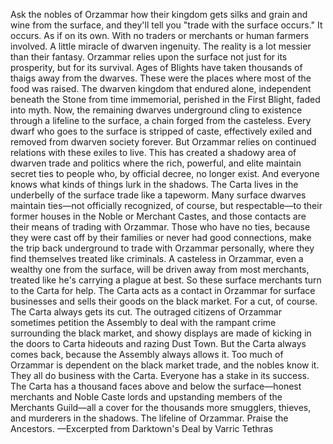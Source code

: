 Ask the nobles of Orzammar how their kingdom gets silks and grain and wine from the surface, and they'll tell you "trade with the surface occurs." It occurs. As if on its own. With no traders or merchants or human farmers involved. A little miracle of dwarven ingenuity.
The reality is a lot messier than their fantasy.
Orzammar relies upon the surface not just for its prosperity, but for its survival. Ages of Blights have taken thousands of thaigs away from the dwarves. These were the places where most of the food was raised. The dwarven kingdom that endured alone, independent beneath the Stone from time immemorial, perished in the First Blight, faded into myth. Now, the remaining dwarves underground cling to existence through a lifeline to the surface, a chain forged from the casteless.
Every dwarf who goes to the surface is stripped of caste, effectively exiled and removed from dwarven society forever. But Orzammar relies on continued relations with these exiles to live. This has created a shadowy area of dwarven trade and politics where the rich, powerful, and elite maintain secret ties to people who, by official decree, no longer exist. And everyone knows what kinds of things lurk in the shadows.
The Carta lives in the underbelly of the surface trade like a tapeworm. Many surface dwarves maintain ties—not officially recognized, of course, but respectable—to their former houses in the Noble or Merchant Castes, and those contacts are their means of trading with Orzammar. Those who have no ties, because they were cast off by their families or never had good connections, make the trip back underground to trade with Orzammar personally, where they find themselves treated like criminals. A casteless in Orzammar, even a wealthy one from the surface, will be driven away from most merchants, treated like he's carrying a plague at best. So these surface merchants turn to the Carta for help. The Carta acts as a contact in Orzammar for surface businesses and sells their goods on the black market. For a cut, of course. The Carta always gets its cut.
The outraged citizens of Orzammar sometimes petition the Assembly to deal with the rampant crime surrounding the black market, and showy displays are made of kicking in the doors to Carta hideouts and razing Dust Town. But the Carta always comes back, because the Assembly always allows it. Too much of Orzammar is dependent on the black market trade, and the nobles know it. They all do business with the Carta. Everyone has a stake in its success. The Carta has a thousand faces above and below the surface—honest merchants and Noble Caste lords and upstanding members of the Merchants Guild—all a cover for the thousands more smugglers, thieves, and murderers in the shadows. The lifeline of Orzammar. Praise the Ancestors.
—Excerpted from Darktown's Deal by Varric Tethras
